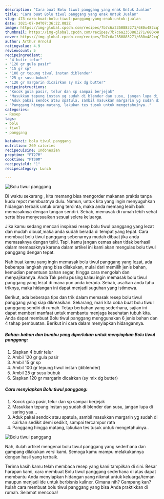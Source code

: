 ```yaml
---
description: "Cara buat Bolu tiwul panggang yang enak Untuk Jualan"
title: "Cara buat Bolu tiwul panggang yang enak Untuk Jualan"
slug: 478-cara-buat-bolu-tiwul-panggang-yang-enak-untuk-jualan
date: 2021-07-04T07:36:22.082Z
image: https://img-global.cpcdn.com/recipes/7b7c6a2350883271/680x482cq70/bolu-tiwul-panggang-foto-resep-utama.jpg
thumbnail: https://img-global.cpcdn.com/recipes/7b7c6a2350883271/680x482cq70/bolu-tiwul-panggang-foto-resep-utama.jpg
cover: https://img-global.cpcdn.com/recipes/7b7c6a2350883271/680x482cq70/bolu-tiwul-panggang-foto-resep-utama.jpg
author: Arthur Arnold
ratingvalue: 4.9
reviewcount: 5
recipeingredient:
- "4 butir telur"
- "120 gr gula pasir"
- "15 gr sp"
- "100 gr tepung tiwul instan diblender"
- "25 gr susu bubuk"
- "120 gr margarin dicairkan sy mix dg butter"
recipeinstructions:
- "Kocok gula pasir, telur dan sp sampai berjejak"
- "Masukkan tepung instan yg sudah di blender dan susu, jangan lupa di saring yaa..."
- "Aduk pakai sendok atau spatula, sambil masukkan margarin yg sudah di cairkan sedikit demi sedikit, sampai tercampur rata"
- "Panggang hingga matang, lakukan tes tusuk untuk mengetahuinya.."
categories:
- Resep
tags:
- bolu
- tiwul
- panggang

katakunci: bolu tiwul panggang 
nutrition: 269 calories
recipecuisine: Indonesian
preptime: "PT27M"
cooktime: "PT39M"
recipeyield: "1"
recipecategory: Lunch

---
```



![Bolu tiwul panggang](https://img-global.cpcdn.com/recipes/7b7c6a2350883271/680x482cq70/bolu-tiwul-panggang-foto-resep-utama.jpg)

Di waktu  sekarang , kita memang bisa mengorder makanan praktis tanpa kudu repot membuatnya dulu. Namun, untuk kita yang ingin menyuguhkan hidangan terbaik untuk orang tercinta, maka anda memang lebih baik memasaknya dengan tangan sendiri. Sebab, memasak di rumah lebih sehat serta bisa menyesuaikan sesuai selera keluarga.

Jika kamu sedang mencari inspirasi resep bolu tiwul panggang yang lezat dan mudah dibuat,maka anda sudah berada di tempat yang tepat. Cara membuat bolu tiwul panggang  sebenarnya mudah dibuat jika anda memasaknya dengan teliti. Tapi, kamu jangan cemas akan tidak berhasil dalam memasaknya 
karena dalam artikel ini kami akan mengulas bolu tiwul panggang dengan tepat.  



Nah buat kamu yang ingin memasak bolu tiwul panggang yang lezat, ada beberapa langkah yang bisa dilakukan, mulai dari memilih jenis bahan, kemudian penentuan bahan segar, hingga cara mengolah dan menyajikannya. Anda Tak perlu pusing kalau ingin memasak bolu tiwul panggang yang lezat di mana pun anda berada. Sebab, asalkan anda  tahu triknya, maka hidangan ini dapat menjadi suguhan yang istimewa.

Berikut, ada beberapa tips dan trik dalam memasak resep bolu tiwul panggang yang siap dikreasikan. Sekarang, mari kita coba buat bolu tiwul panggang sendiri di rumah. Tetap berbahan yang sederhana, sajian ini dapat memberi manfaat untuk membantu menjaga kesehatan tubuh kita. Anda dapat membuat Bolu tiwul panggang menggunakan 6 jenis bahan dan 4 tahap pembuatan. Berikut ini cara dalam menyiapkan hidangannya.

<!--inarticleads1-->

##### Bahan-bahan dan bumbu yang diperlukan untuk menyiapkan Bolu tiwul panggang:

1. Siapkan 4 butir telur
1. Ambil 120 gr gula pasir
1. Ambil 15 gr sp
1. Ambil 100 gr tepung tiwul instan (diblender)
1. Ambil 25 gr susu bubuk
1. Siapkan 120 gr margarin dicairkan (sy mix dg butter)




<!--inarticleads2-->

##### Cara menyiapkan Bolu tiwul panggang:

1. Kocok gula pasir, telur dan sp sampai berjejak
1. Masukkan tepung instan yg sudah di blender dan susu, jangan lupa di saring yaa...
1. Aduk pakai sendok atau spatula, sambil masukkan margarin yg sudah di cairkan sedikit demi sedikit, sampai tercampur rata
1. Panggang hingga matang, lakukan tes tusuk untuk mengetahuinya..
<img src="https://img-global.cpcdn.com/steps/4a775ac22c9f1f4a/160x128cq70/bolu-tiwul-panggang-langkah-memasak-4-foto.jpg" alt="Bolu tiwul panggang">



Nah, itulah artikel mengenai  bolu tiwul panggang  yang sederhana dan gampang dilakukan versi kami. Semoga kamu mampu melakukannya dengan hasil yang terbaik. 

Terima kasih kamu telah membaca resep yang kami tampilkan di sini. Besar harapan kami, cara membuat  Bolu tiwul panggang sederhana di atas dapat membantu Anda menyiapkan hidangan yang nikmat untuk keluarga/teman maupun menjadi ide untuk berbisnis kuliner. Gimana nih? Gampang kan? Itulah cara membuat bolu tiwul panggang yang bisa Anda praktikkan di rumah. Selamat mencoba!

